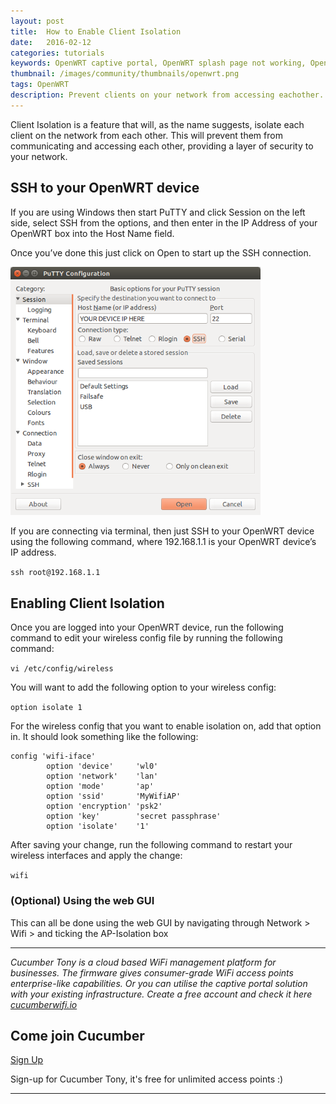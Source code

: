 ```yaml
---
layout: post
title:  How to Enable Client Isolation
date:   2016-02-12
categories: tutorials
keywords: OpenWRT captive portal, OpenWRT splash page not working, OpenWRT splash page template, OpenWRT splash page free, OpenWRT splash page html, OpenWRT splash page hosting, OpenMesh captive portal, OpenMesh splash page not working, OpenMesh splash page template, OpenMesh splash page free, OpenMesh splash page html, OpenMesh splash page hosting, DD-WRT
thumbnail: /images/community/thumbnails/openwrt.png
tags: OpenWRT
description: Prevent clients on your network from accessing eachother.
---
```


Client Isolation is a feature that will, as the name suggests, isolate each client on the network from each other. This will prevent them from communicating and accessing each other, providing a layer of security to your network.

## SSH to your OpenWRT device

If you are using Windows then start PuTTY and click Session on the left side, select SSH from the options, and then enter in the IP Address of your OpenWRT box into the Host Name field. 

Once you’ve done this just click on Open to start up the SSH connection.

<div class="mdl-typography--text-center">
  <img src="/images/community/tutorials/openwrt/puttyconfig.png" width="400px">
</div>

If you are connecting via terminal, then just SSH to your OpenWRT device using the following command, where 192.168.1.1 is your OpenWRT device’s IP address.

`ssh root@192.168.1.1`

## Enabling Client Isolation

Once you are logged into your OpenWRT device, run the following command to edit your wireless config file by running the following command:

`vi /etc/config/wireless`

You will want to add the following option to your wireless config:

`option isolate 1`

For the wireless config that you want to enable isolation on, add that option in. It should look something like the following:


    config 'wifi-iface'
            option 'device'     'wl0'
            option 'network'    'lan'
            option 'mode'       'ap'
            option 'ssid'       'MyWifiAP'
            option 'encryption' 'psk2'
            option 'key'        'secret passphrase'
            option 'isolate'    '1'


After saving your change, run the following command to restart your wireless interfaces and apply the change:

`wifi`

### (Optional) Using the web GUI
This can all be done using the web GUI by navigating through Network > Wifi > and ticking the AP-Isolation box

<hr>

*Cucumber Tony is a cloud based WiFi management platform for businesses. The firmware gives consumer-grade WiFi access points enterprise-like capabilities. Or you can utilise the captive portal solution with your existing infrastructure. Create a free account and check it here <a href="https://cucumberwifi.io">cucumberwifi.io</a>*


<div class="mdl-typography--text-center">

<h2>Come join Cucumber</h2>

<a href="https://my.ctapp.io/#/create" class="button success dst">Sign Up</a><br>

<p>Sign-up for Cucumber Tony, it's free for unlimited access points :)</p>

<hr>

</div>
